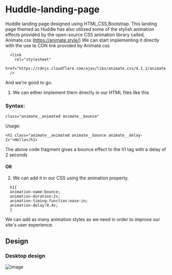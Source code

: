 # Huddle-landing-page
Huddle landing page designed using HTML,CSS,Bootstrap.
This landing page themed as Huddle has also utilized some of the stylish animation effects provided by 
the open-source CSS animation library called, Animate.css (https://animate.style/)
We can start implementing it directly with the use te CDN link provided by Animate.css
```
  <link
    rel="stylesheet"
    href="https://cdnjs.cloudflare.com/ajax/libs/animate.css/4.1.1/animate.min.css"
  />
```
And we're good to go.
  1) We can either implement them directly in our HTML files like this

### Syntax:
```
class="animate__animated animate__bounce"
```
Usage:
```
<h1 class="animate__animated animate__bounce animate__delay-2s">Hello</h1>
```
The above code fragment gives a bounce effect to the h1 tag with a delay of 2 seconds
#### OR
  2) We can add it in our CSS using the animation property.
```
  h1{
  animation-name:bounce;
  animation-duration:2s;
  animation-timing-function:ease-in;
  animation-delay:0.4s;
  }
```
We can add as many animation styles as we need in order to improve our site's user experience.

## Design
### Desktop design
![image](https://user-images.githubusercontent.com/78952955/141670816-4626cbed-03c4-4266-a0a8-f5eb5b9cba28.png)
